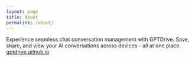 ```yaml
---
layout: page
title: About
permalink: /about/
---
```


Experience seamless chat conversation management with GPTDrive. Save, share, and view your AI conversations across devices - all at one place. [gptdrive.github.io](https://gptdrive.github.io)
